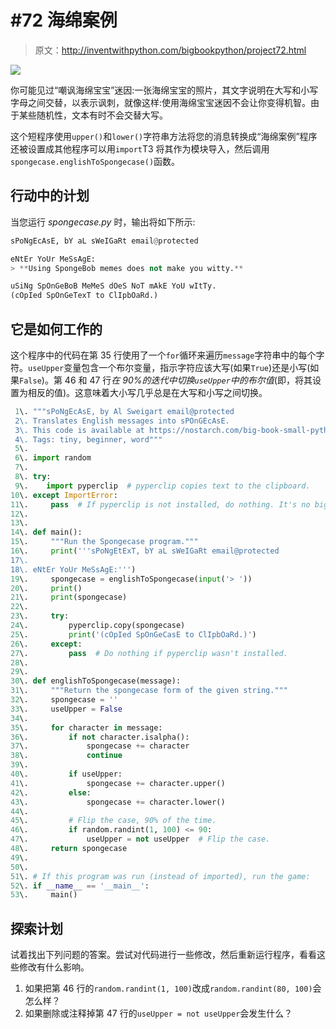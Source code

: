 # #72 海绵案例

> 原文：<http://inventwithpython.com/bigbookpython/project72.html>

![](img/9d995d63aaead72cad01120081eb8f75.png)

你可能见过“嘲讽海绵宝宝”迷因:一张海绵宝宝的照片，其文字说明在大写和小写字母之间交替，以表示讽刺，就像这样:使用海绵宝宝迷因不会让你变得机智。由于某些随机性，文本有时不会交替大写。

这个短程序使用`upper()`和`lower()`字符串方法将您的消息转换成“海绵案例”程序还被设置成其他程序可以用`import`T3 将其作为模块导入，然后调用`spongecase.englishToSpongecase()`函数。

## 行动中的计划

当您运行 *spongecase.py* 时，输出将如下所示:

```py
sPoNgEcAsE, bY aL sWeIGaRt email@protected

eNtEr YoUr MeSsAgE:
> **Using SpongeBob memes does not make you witty.**

uSiNg SpOnGeBoB MeMeS dOeS NoT mAkE YoU wItTy.
(cOpIed SpOnGeTexT to ClIpbOaRd.)
```

## 它是如何工作的

这个程序中的代码在第 35 行使用了一个`for`循环来遍历`message`字符串中的每个字符。`useUpper`变量包含一个布尔变量，指示字符应该大写(如果`True`)还是小写(如果`False`)。第 46 和 47 行*在 90%的迭代中切换`useUpper`中的布尔值*(即，将其设置为相反的值)。这意味着大小写几乎总是在大写和小写之间切换。

```py
 1\. """sPoNgEcAsE, by Al Sweigart email@protected
 2\. Translates English messages into sPOnGEcAsE.
 3\. This code is available at https://nostarch.com/big-book-small-python-programming
 4\. Tags: tiny, beginner, word"""
 5\. 
 6\. import random
 7\. 
 8\. try:
 9\.    import pyperclip  # pyperclip copies text to the clipboard.
10\. except ImportError:
11\.     pass  # If pyperclip is not installed, do nothing. It's no big deal.
12\. 
13\. 
14\. def main():
15\.     """Run the Spongecase program."""
16\.     print('''sPoNgEtExT, bY aL sWeIGaRt email@protected
17\. 
18\. eNtEr YoUr MeSsAgE:''')
19\.     spongecase = englishToSpongecase(input('> '))
20\.     print()
21\.     print(spongecase)
22\. 
23\.     try:
24\.         pyperclip.copy(spongecase)
25\.         print('(cOpIed SpOnGeCasE to ClIpbOaRd.)')
26\.     except:
27\.         pass  # Do nothing if pyperclip wasn't installed.
28\. 
29\. 
30\. def englishToSpongecase(message):
31\.     """Return the spongecase form of the given string."""
32\.     spongecase = ''
33\.     useUpper = False
34\. 
35\.     for character in message:
36\.         if not character.isalpha():
37\.             spongecase += character
38\.             continue
39\. 
40\.         if useUpper:
41\.             spongecase += character.upper()
42\.         else:
43\.             spongecase += character.lower()
44\. 
45\.         # Flip the case, 90% of the time.
46\.         if random.randint(1, 100) <= 90:
47\.             useUpper = not useUpper  # Flip the case.
48\.     return spongecase
49\. 
50\. 
51\. # If this program was run (instead of imported), run the game:
52\. if __name__ == '__main__':
53\.     main() 
```

## 探索计划

试着找出下列问题的答案。尝试对代码进行一些修改，然后重新运行程序，看看这些修改有什么影响。

1.  如果把第 46 行的`random.randint(1, 100)`改成`random.randint(80, 100)`会怎么样？
2.  如果删除或注释掉第 47 行的`useUpper = not useUpper`会发生什么？